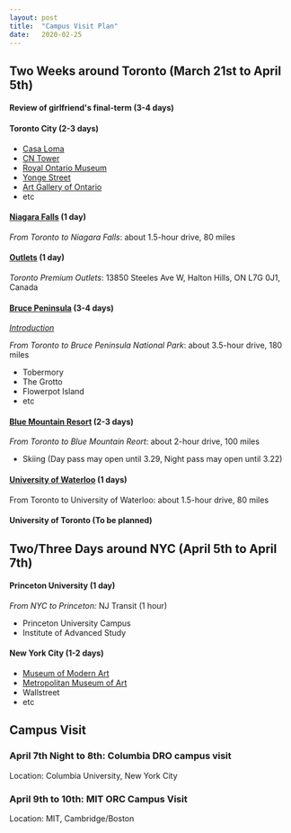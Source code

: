 ```yaml
---
layout: post
title:  "Campus Visit Plan"
date:   2020-02-25
---
```


## Two Weeks around Toronto (March 21st to April 5th)

#### Review of girlfriend's final-term (3-4 days)

#### Toronto City (2-3 days)

* [Casa Loma](https://casaloma.ca/)
* [CN Tower](https://www.cntower.ca/intro.html)
* [Royal Ontario Museum](https://www.rom.on.ca)
* [Yonge Street](https://en.wikipedia.org/wiki/Yonge_Street)
* [Art Gallery of Ontario](https://ago.ca/)
* etc

#### [Niagara Falls](https://www.niagarafallstourism.com/) (1 day)

*From Toronto to Niagara Falls*: about 1.5-hour drive, 80 miles

#### [Outlets](https://www.premiumoutlets.com/) (1 day)

*Toronto Premium Outlets*: 13850 Steeles Ave W, Halton Hills, ON L7G 0J1, Canada

#### [Bruce Peninsula](http://www.thebrucepeninsula.com/) (3-4 days)

[*Introduction*](https://www.pc.gc.ca/en/pn-np/on/bruce)

*From Toronto to Bruce Peninsula National Park*: about 3.5-hour drive, 180 miles

* Tobermory
* The Grotto
* Flowerpot Island
* etc

#### [Blue Mountain Resort](https://bluemountain.ca) (2-3 days)

*From Toronto to Blue Mountain Reort*: about 2-hour drive, 100 miles

* Skiing (Day pass may open until 3.29, Night pass may open until 3.22)

#### [University of Waterloo](https://uwaterloo.ca/) (1 days)

From Toronto to University of Waterloo: about 1.5-hour drive, 80 miles

#### University of Toronto (To be planned)



## Two/Three Days around NYC (April 5th to April 7th)

#### Princeton University (1 day)

*From NYC to Princeton:* NJ Transit (1 hour)

* Princeton University Campus
* Institute of Advanced Study

#### New York City (1-2 days)

* [Museum of Modern Art](www.moma.org)
* [Metropolitan Museum of Art](www.metmuseum.org)
* Wallstreet
* etc



## Campus Visit

### April 7th Night to 8th: Columbia DRO campus visit

Location: Columbia University, New York City

### April 9th to 10th: MIT ORC Campus Visit

Location: MIT, Cambridge/Boston

